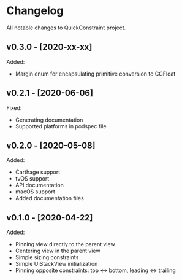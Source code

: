 # Changelog

All notable changes to QuickConstraint project.

## v0.3.0 - [2020-xx-xx]

Added:
* Margin enum for encapsulating primitive conversion to CGFloat

## v0.2.1 - [2020-06-06]

Fixed:
* Generating documentation
* Supported platforms in podspec file

## v0.2.0 - [2020-05-08]

Added:
* Carthage support
* tvOS support
* API documentation
* macOS support
* Added documentation files

## v0.1.0 - [2020-04-22]

Added:
* Pinning view directly to the parent view
* Centering view in the parent view
* Simple sizing constraints
* Simple UIStackView initialization
* Pinning opposite constraints: top <-> bottom, leading <->  trailing
